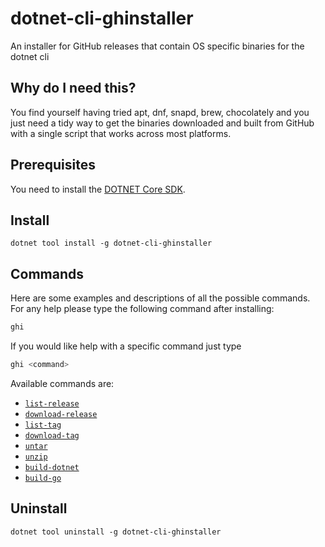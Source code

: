 # dotnet-cli-ghinstaller
An installer for GitHub releases that contain OS specific binaries for the dotnet cli

## Why do I need this?

You find yourself having tried apt, dnf, snapd, brew, chocolately and you just need a tidy way to get the 
binaries downloaded and built from GitHub with a single script that works across most platforms. 

## Prerequisites

You need to install the [DOTNET Core SDK](https://dotnet.microsoft.com/download).

## Install

```
dotnet tool install -g dotnet-cli-ghinstaller
```

## Commands

Here are some examples and descriptions of all the possible commands. 
For any help please type the following command after installing: 

```bash
ghi
```

If you would like help with a specific command just type

```bash
ghi <command>
```

Available commands are:
 - [`list-release`](https://github.com/RealOrko/dotnet-cli-ghinstaller/blob/master/docs/list-release.md)
 - [`download-release`](https://github.com/RealOrko/dotnet-cli-ghinstaller/blob/master/docs/download-release.md)
 - [`list-tag`](https://github.com/RealOrko/dotnet-cli-ghinstaller/blob/master/docs/list-tag.md)
 - [`download-tag`](https://github.com/RealOrko/dotnet-cli-ghinstaller/blob/master/docs/download-tag.md)
 - [`untar`](https://github.com/RealOrko/dotnet-cli-ghinstaller/blob/master/docs/untar.md)
 - [`unzip`](https://github.com/RealOrko/dotnet-cli-ghinstaller/blob/master/docs/unzip.md)
 - [`build-dotnet`](https://github.com/RealOrko/dotnet-cli-ghinstaller/blob/master/docs/build-dotnet.md)
 - [`build-go`](https://github.com/RealOrko/dotnet-cli-ghinstaller/blob/master/docs/build-golang.md)

## Uninstall

```
dotnet tool uninstall -g dotnet-cli-ghinstaller
``` 
